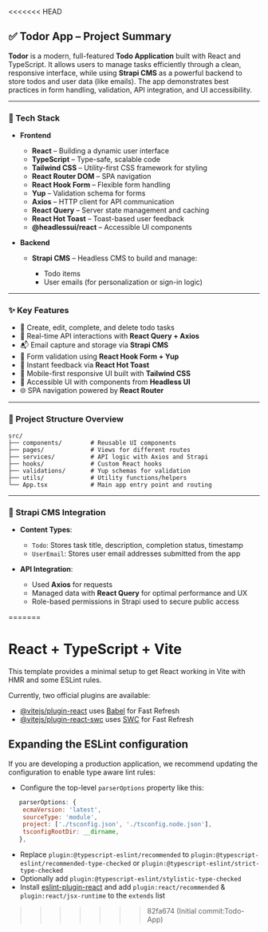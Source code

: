 <<<<<<< HEAD
## ✅ Todor App – Project Summary

**Todor** is a modern, full-featured **Todo Application** built with React and TypeScript. It allows users to manage tasks efficiently through a clean, responsive interface, while using **Strapi CMS** as a powerful backend to store todos and user data (like emails). The app demonstrates best practices in form handling, validation, API integration, and UI accessibility.

---

### 🚀 Tech Stack

* **Frontend**

  * **React** – Building a dynamic user interface
  * **TypeScript** – Type-safe, scalable code
  * **Tailwind CSS** – Utility-first CSS framework for styling
  * **React Router DOM** – SPA navigation
  * **React Hook Form** – Flexible form handling
  * **Yup** – Validation schema for forms
  * **Axios** – HTTP client for API communication
  * **React Query** – Server state management and caching
  * **React Hot Toast** – Toast-based user feedback
  * **@headlessui/react** – Accessible UI components

* **Backend**

  * **Strapi CMS** – Headless CMS to build and manage:

    * Todo items
    * User emails (for personalization or sign-in logic)

---

### ✨ Key Features

* 📝 Create, edit, complete, and delete todo tasks
* 🧠 Real-time API interactions with **React Query + Axios**
* 📬 Email capture and storage via **Strapi CMS**
* 🔐 Form validation using **React Hook Form + Yup**
* 💬 Instant feedback via **React Hot Toast**
* 💅 Mobile-first responsive UI built with **Tailwind CSS**
* 🎨 Accessible UI with components from **Headless UI**
* 🌐 SPA navigation powered by **React Router**

---

### 📁 Project Structure Overview

```
src/
├── components/        # Reusable UI components
├── pages/             # Views for different routes
├── services/          # API logic with Axios and Strapi
├── hooks/             # Custom React hooks
├── validations/       # Yup schemas for validation
├── utils/             # Utility functions/helpers
└── App.tsx            # Main app entry point and routing
```

---

### 🔧 Strapi CMS Integration

* **Content Types**:

  * `Todo`: Stores task title, description, completion status, timestamp
  * `UserEmail`: Stores user email addresses submitted from the app

* **API Integration**:

  * Used **Axios** for requests
  * Managed data with **React Query** for optimal performance and UX
  * Role-based permissions in Strapi used to secure public access



=======
# React + TypeScript + Vite

This template provides a minimal setup to get React working in Vite with HMR and some ESLint rules.

Currently, two official plugins are available:

- [@vitejs/plugin-react](https://github.com/vitejs/vite-plugin-react/blob/main/packages/plugin-react/README.md) uses [Babel](https://babeljs.io/) for Fast Refresh
- [@vitejs/plugin-react-swc](https://github.com/vitejs/vite-plugin-react-swc) uses [SWC](https://swc.rs/) for Fast Refresh

## Expanding the ESLint configuration

If you are developing a production application, we recommend updating the configuration to enable type aware lint rules:

- Configure the top-level `parserOptions` property like this:

```js
   parserOptions: {
    ecmaVersion: 'latest',
    sourceType: 'module',
    project: ['./tsconfig.json', './tsconfig.node.json'],
    tsconfigRootDir: __dirname,
   },
```

- Replace `plugin:@typescript-eslint/recommended` to `plugin:@typescript-eslint/recommended-type-checked` or `plugin:@typescript-eslint/strict-type-checked`
- Optionally add `plugin:@typescript-eslint/stylistic-type-checked`
- Install [eslint-plugin-react](https://github.com/jsx-eslint/eslint-plugin-react) and add `plugin:react/recommended` & `plugin:react/jsx-runtime` to the `extends` list
>>>>>>> 82fa674 (Initial commit:Todo-App)
